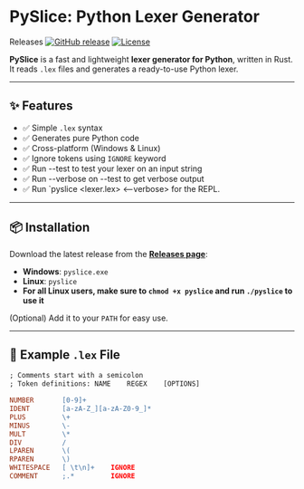 # PySlice: Python Lexer Generator
Releases
[![GitHub release](https://img.shields.io/github/v/release/Never-touched-grass/pyslice)](https://github.com/Never-touched-grass/pyslice/releases)
[![License](https://img.shields.io/github/license/Never-touched-grass/pyslice)](LICENSE)

**PySlice** is a fast and lightweight **lexer generator for Python**, written in Rust. It reads `.lex` files and generates a ready-to-use Python lexer.

---

## ✨ Features
- ✅ Simple `.lex` syntax
- ✅ Generates pure Python code
- ✅ Cross-platform (Windows & Linux)
- ✅ Ignore tokens using `IGNORE` keyword
- ✅ Run --test to test your lexer on an input string
- ✅ Run --verbose on --test to get verbose output
- ✅ Run `pyslice <lexer.lex> <--verbose> for the REPL.
---

## 📦 Installation

Download the latest release from the [**Releases page**](https://github.com/Never-touched-grass/pyslice/releases):

- **Windows**: `pyslice.exe`
- **Linux**: `pyslice`
- **For all Linux users, make sure to `chmod +x pyslice` and run `./pyslice` to use it**

(Optional) Add it to your `PATH` for easy use.

---

## 📝 Example `.lex` File

```lex
; Comments start with a semicolon
; Token definitions: NAME    REGEX    [OPTIONS]

NUMBER       [0-9]+
IDENT        [a-zA-Z_][a-zA-Z0-9_]*
PLUS         \+
MINUS        \-
MULT         \*
DIV          /
LPAREN       \(
RPAREN       \)
WHITESPACE   [ \t\n]+    IGNORE
COMMENT      ;.*         IGNORE
```
